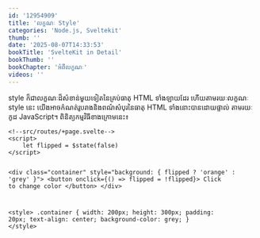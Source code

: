 ```yaml
---
id: '12954909'
title: 'លក្ខណៈ Style'
categories: 'Node.js, Sveltekit'
thumb: ''
date: '2025-08-07T14:33:53'
bookTitle: 'SvelteKit in Detail'
bookThumb: ''
bookChapter: 'អំពី​​លក្ខណៈ'
videos: ''
---
```

<p>style ក៏​ជា​លក្ខណៈ​ដ៏​សំខាន់​មួយ​ទៀត​នៃ​គ្រប់​ធាតុ HTML ទាំងឡាយ​ដែរ ហើយ​តាម​រយៈ​លក្ខណៈ​ style នេះ យើង​អាច​កំណត់​រូបរាងនិង​ពណ៌​សំបុរ​​នៃ​ធាតុ HTML ទាំងនោះ​បាន​ដោយ​ផ្ទាល់​ តាម​រយៈ​កូដ JavaScript។ ពិនិត្យ​កម្មវិធី​ខាង​ក្រោម​នេះ៖</p><pre><code class="svelte">&lt;!--src/routes/+page.svelte--&gt;
&lt;script&gt;
	let flipped = $state(false)
&lt;/script&gt;

&lt;div class="container" style="background: { flipped ? 'orange' : 'grey' }"&gt;
    &lt;button onclick={() =&gt; flipped = !flipped}&gt;
        Click to change color
    &lt;/button&gt;
&lt;/div&gt;

&lt;style&gt;
    .container {
        width: 200px;
        height: 300px;
        padding: 20px;
        text-align: center;
        background-color: grey;
    }
&lt;/style&gt;</code></pre>